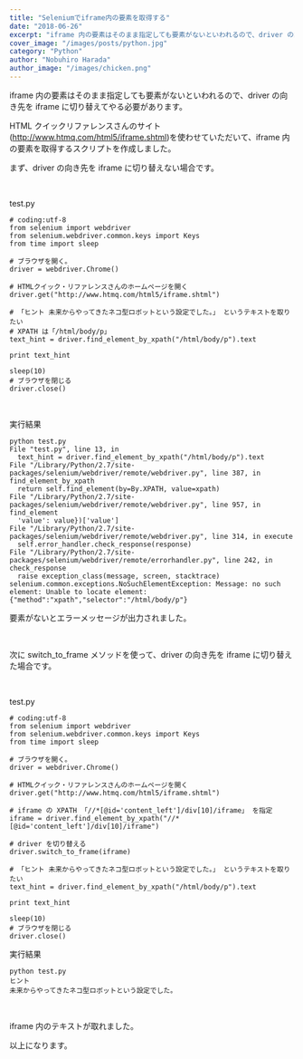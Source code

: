 ```yaml
---
title: "Seleniumでiframe内の要素を取得する"
date: "2018-06-26"
excerpt: "iframe 内の要素はそのまま指定しても要素がないといわれるので、driver の向き先を iframe に切り替えてやる必要があります。"
cover_image: "/images/posts/python.jpg"
category: "Python"
author: "Nobuhiro Harada"
author_image: "/images/chicken.png"
---
```


iframe 内の要素はそのまま指定しても要素がないといわれるので、driver の向き先を iframe に切り替えてやる必要があります。

HTML クイックリファレンスさんのサイト(http://www.htmq.com/html5/iframe.shtml)を使わせていただいて、iframe 内の要素を取得するスクリプトを作成しました。

まず、driver の向き先を iframe に切り替えない場合です。

<br />

test.py

```
# coding:utf-8
from selenium import webdriver
from selenium.webdriver.common.keys import Keys
from time import sleep

# ブラウザを開く。
driver = webdriver.Chrome()

# HTMLクイック・リファレンスさんのホームページを開く
driver.get("http://www.htmq.com/html5/iframe.shtml")

# 「ヒント 未来からやってきたネコ型ロボットという設定でした。」 というテキストを取りたい
# XPATH は「/html/body/p」
text_hint = driver.find_element_by_xpath("/html/body/p").text

print text_hint

sleep(10)
# ブラウザを閉じる
driver.close()
```

<br />

実行結果

```
python test.py
File "test.py", line 13, in
  text_hint = driver.find_element_by_xpath("/html/body/p").text
File "/Library/Python/2.7/site-packages/selenium/webdriver/remote/webdriver.py", line 387, in find_element_by_xpath
  return self.find_element(by=By.XPATH, value=xpath)
File "/Library/Python/2.7/site-packages/selenium/webdriver/remote/webdriver.py", line 957, in find_element
  'value': value})['value']
File "/Library/Python/2.7/site-packages/selenium/webdriver/remote/webdriver.py", line 314, in execute
  self.error_handler.check_response(response)
File "/Library/Python/2.7/site-packages/selenium/webdriver/remote/errorhandler.py", line 242, in check_response
  raise exception_class(message, screen, stacktrace)
selenium.common.exceptions.NoSuchElementException: Message: no such element: Unable to locate element: {"method":"xpath","selector":"/html/body/p"}
```

要素がないとエラーメッセージが出力されました。

<br />

次に switch_to_frame メソッドを使って、driver の向き先を iframe に切り替えた場合です。

<br />

test.py

```
# coding:utf-8
from selenium import webdriver
from selenium.webdriver.common.keys import Keys
from time import sleep

# ブラウザを開く。
driver = webdriver.Chrome()

# HTMLクイック・リファレンスさんのホームページを開く
driver.get("http://www.htmq.com/html5/iframe.shtml")

# iframe の XPATH 「//*[@id='content_left']/div[10]/iframe」 を指定
iframe = driver.find_element_by_xpath("//*[@id='content_left']/div[10]/iframe")

# driver を切り替える
driver.switch_to_frame(iframe)

# 「ヒント 未来からやってきたネコ型ロボットという設定でした。」 というテキストを取りたい
text_hint = driver.find_element_by_xpath("/html/body/p").text

print text_hint

sleep(10)
# ブラウザを閉じる
driver.close()
```

実行結果

```
python test.py
ヒント
未来からやってきたネコ型ロボットという設定でした。
```

<br />

iframe 内のテキストが取れました。

以上になります。
